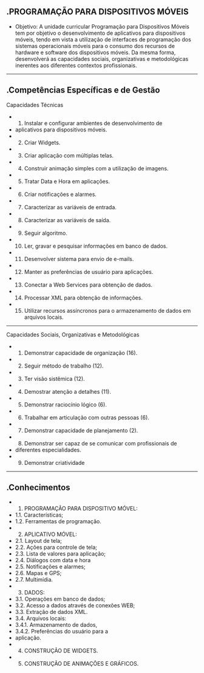 .PROGRAMAÇÃO PARA DISPOSITIVOS MÓVEIS
-------------
- Objetivo: A unidade curricular Programação para Dispositivos Móveis tem por objetivo o desenvolvimento de aplicativos para dispositivos móveis, tendo em vista a utilização de interfaces de programação dos sistemas operacionais móveis para o consumo dos recursos de hardware e software
dos dispositivos móveis. Da mesma forma, desenvolverá as capacidades sociais, organizativas e metodológicas inerentes aos diferentes contextos profissionais.
-------------
.Competências Específicas e de Gestão
-------------
Capacidades Técnicas
- 1. Instalar e configurar ambientes de desenvolvimento de
- aplicativos para dispositivos móveis.
- 2. Criar Widgets.
- 3. Criar aplicação com múltiplas telas.
- 4. Construir animação simples com a utilização de imagens.
- 5. Tratar Data e Hora em aplicações.
- 6. Criar notificações e alarmes.
- 7. Caracterizar as variáveis de entrada.
- 8. Caracterizar as variáveis de saída.
- 9. Seguir algoritmo.
- 10. Ler, gravar e pesquisar informações em banco de dados.
- 11. Desenvolver sistema para envio de e-mails.
- 12. Manter as preferências de usuário para aplicações.
- 13. Conectar a Web Services para obtenção de dados.
- 14. Processar XML para obtenção de informações.
- 15. Utilizar recursos assíncronos para o armazenamento de dados em arquivos locais.
-------------
Capacidades Sociais, Organizativas e Metodológicas
- 1. Demonstrar capacidade de organização (16).
- 2. Seguir método de trabalho (12).
- 3. Ter visão sistêmica (12).
- 4. Demostrar atenção a detalhes (11).
- 5. Demonstrar raciocínio lógico (6).
- 6. Trabalhar em articulação com outras pessoas (6).
- 7. Demonstrar capacidade de planejamento (2).
- 8. Demonstrar ser capaz de se comunicar com profissionais de
- diferentes especialidades.
- 9. Demonstrar criatividade
--------------
.Conhecimentos
--------------
- 1. PROGRAMAÇÃO PARA DISPOSITIVO MÓVEL:
- 1.1. Características;
- 1.2. Ferramentas de programação.
- 2. APLICATIVO MÓVEL:
- 2.1. Layout de tela;
- 2.2. Ações para controle de tela;
- 2.3. Lista de valores para aplicação;
- 2.4. Diálogos com data e hora
- 2.5. Notificações e alarmes;
- 2.6. Mapas e GPS;
- 2.7. Multimídia.
- 3. DADOS:
- 3.1. Operações em banco de dados;
- 3.2. Acesso a dados através de conexões WEB;
- 3.3. Extração de dados XML.
- 3.4. Arquivos locais:
- 3.4.1. Armazenamento de dados,
- 3.4.2. Preferências do usuário para a
- aplicação.
- 4. CONSTRUÇÃO DE WIDGETS.
- 5. CONSTRUÇÃO DE ANIMAÇÕES E GRÁFICOS.
